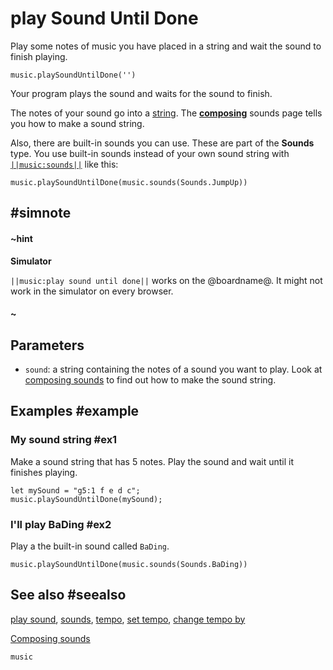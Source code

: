 # play Sound Until Done

Play some notes of music you have placed in a string and wait the sound to finish playing.

```sig
music.playSoundUntilDone('')
```

Your program plays the sound and waits for the sound to finish.

The notes of your sound go into a [string](/types/string). The [**composing**](/reference/music/composing-sounds)
sounds page tells you how to make a sound string.

Also, there are built-in sounds you can use. These are part of the **Sounds** type. You use built-in sounds
instead of your own sound string with [``||music:sounds||``](/reference/music/sounds) like this:

```blocks
music.playSoundUntilDone(music.sounds(Sounds.JumpUp))
```

## #simnote
#### ~hint
**Simulator**

``||music:play sound until done||`` works on the @boardname@. It might not work in the simulator on every browser.
#### ~

## Parameters

* ``sound``: a string containing the notes of a sound you want to play. Look at
[composing sounds](/reference/music/composing-sounds) to find out how to make the sound string.


## Examples #example

### My sound string #ex1

Make a sound string that has 5 notes. Play the sound and wait until it finishes playing.

```blocks
let mySound = "g5:1 f e d c";
music.playSoundUntilDone(mySound);
```

### I'll play BaDing #ex2

Play a the built-in sound called `BaDing`.

```blocks
music.playSoundUntilDone(music.sounds(Sounds.BaDing))
```

## See also #seealso

[play sound](/reference/music/play-sound), [sounds](/reference/music/sounds),
[tempo](/reference/music/tempo), [set tempo](/reference/music/set-tempo),
[change tempo by](/reference/music/change-tempo-by)

[Composing sounds](/reference/music/composing-sounds)

```package
music
```